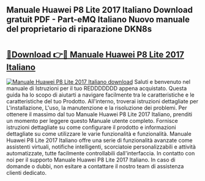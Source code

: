 ## Manuale Huawei P8 Lite 2017 Italiano Download gratuit PDF - Part-eMQ Italiano Nuovo manuale del proprietario di riparazione DKN8s

# <h2><a href="http://dfbejjy.blite.top/?on=Manuale+Huawei+P8+Lite+2017+Italiano">🔗Download 👉🔴 Manuale Huawei P8 Lite 2017 Italiano</a></h2>

[![Manuale Huawei P8 Lite 2017 Italiano download](https://i.imgur.com/lujVjoI.png)](http://dfbejjy.blite.top/?on=Manuale+Huawei+P8+Lite+2017+Italiano)
Saluti e benvenuto nel manuale di Istruzioni per il tuo REDDDDDDD appena acquistato. Questa guida ha lo scopo di aiutarti a navigare facilmente tra le caratteristiche e le caratteristiche del tuo Prodotto. All'interno, troverai istruzioni dettagliate per L'installazione, L'uso, la manutenzione e la risoluzione dei problemi. Per ottenere il massimo dal tuo Manuale Huawei P8 Lite 2017 Italiano, prenditi un momento per leggere questo Manuale utente completo. Fornisce istruzioni dettagliate su come configurare il prodotto e informazioni dettagliate su come utilizzare le varie funzionalità e funzionalità. Manuale Huawei P8 Lite 2017 Italiano offre una serie di funzionalità avanzate come assistenti virtuali, notifiche intelligenti, scorciatoie personalizzabili e attività automatizzate, tutte facilmente controllabili dall'interfaccia. In contatto con noi per il supporto Manuale Huawei P8 Lite 2017 Italiano. In caso di domande o dubbi, non esitare a contattare il nostro team di assistenza clienti dedicato.
